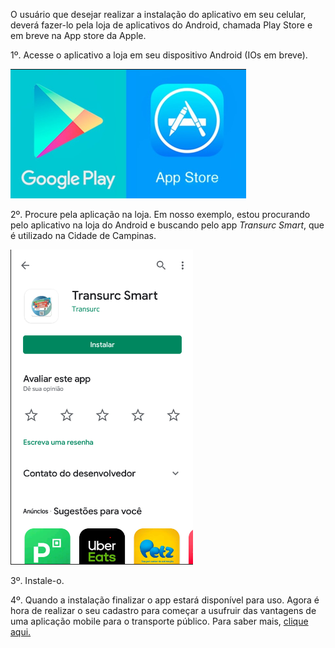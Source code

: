 O usuário que desejar realizar a instalação do aplicativo em seu celular, deverá fazer-lo pela loja de aplicativos do Android, chamada Play Store e em breve na App store da Apple.

1º. Acesse o aplicativo a loja em seu dispositivo Android (IOs em breve).

![image.png](/.attachments/image-98f45cbf-fb1c-496c-baba-93722cffe150.png)


2º. Procure pela aplicação na loja. Em nosso exemplo, estou procurando pelo aplicativo na loja do Android e buscando pelo app _Transurc Smart_, que é utilizado na Cidade de Campinas.

![image.png](/.attachments/image-6a3d4a6e-26e0-4bc6-b174-53aadbfa21b3.png)


3º. Instale-o.

4º. Quando a instalação finalizar o app estará disponível para uso. Agora é hora de realizar o seu cadastro para começar a usufruir das vantagens de uma aplicação mobile para o transporte público. Para saber mais, [clique aqui.](/ABT-%2D-app-para-uso-no-transporte-público/2.-Cadastrando-sua-conta-de-acesso/2.1.-Complementação-do-cadastro-%2D-Parte-1)







